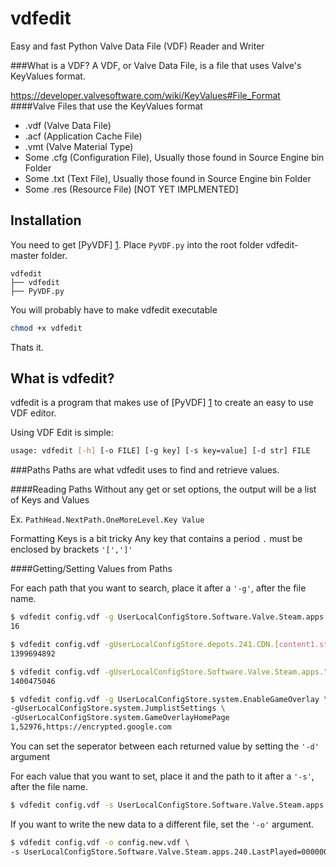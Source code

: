 vdfedit
==

Easy and fast Python Valve Data File (VDF) Reader and Writer

###What is a VDF?
A VDF, or Valve Data File, is a file that uses Valve's KeyValues format.

https://developer.valvesoftware.com/wiki/KeyValues#File_Format
####Valve Files that use the KeyValues format
* .vdf (Valve Data File)
* .acf (Application Cache File)
* .vmt (Valve Material Type)
* Some .cfg (Configuration File), Usually those found in Source Engine bin Folder
* Some .txt (Text File), Usually those found in Source Engine bin Folder
* Some .res (Resource File) [NOT YET IMPLMENTED]

Installation
--
You need to get [PyVDF] [1]. Place `PyVDF.py` into the root folder vdfedit-master folder.
```
vdfedit
├── vdfedit
├── PyVDF.py
```
You will probably have to make vdfedit executable
```Bash
chmod +x vdfedit
```
Thats it.

What is vdfedit?
--
vdfedit is a program that makes use of [PyVDF] [1] to create an easy to use VDF editor.

Using VDF Edit is simple:
```Bash
usage: vdfedit [-h] [-o FILE] [-g key] [-s key=value] [-d str] FILE
```

###Paths
Paths are what vdfedit uses to find and retrieve values.

####Reading Paths
Without any get or set options, the output will be a list of Keys and Values

Ex. `PathHead.NextPath.OneMoreLevel.Key Value`

Formatting Keys is a bit tricky
Any key that contains a period `.` must be enclosed by brackets `'[',']'`

####Getting/Setting Values from Paths

For each path that you want to search, place it after a `'-g'`, after the file name.

```Bash
$ vdfedit config.vdf -g UserLocalConfigStore.Software.Valve.Steam.apps.240.LastPlayed
16

$ vdfedit config.vdf -gUserLocalConfigStore.depots.241.CDN.[content1.steampowered.com].Expires
1399694892

$ vdfedit config.vdf -gUserLocalConfigStore.Software.Valve.Steam.apps."218_Black Mesa".LastPlayed
1400475046

$ vdfedit config.vdf -g UserLocalConfigStore.system.EnableGameOverlay \
-gUserLocalConfigStore.system.JumplistSettings \
-gUserLocalConfigStore.system.GameOverlayHomePage
1,52976,https://encrypted.google.com
```

You can set the seperator between each returned value by setting the `'-d'` argument

For each value that you want to set, place it and the path to it after a `'-s'`, after the file name.

```Bash
$ vdfedit config.vdf -s UserLocalConfigStore.Software.Valve.Steam.apps.240.LastPlayed=0000000000
```

If you want to write the new data to a different file, set the `'-o'` argument.

```Bash
$ vdfedit config.vdf -o config.new.vdf \
-s UserLocalConfigStore.Software.Valve.Steam.apps.240.LastPlayed=0000000000
```

[1]: https://github.com/amreuland/PyVDF "PyVDF"
